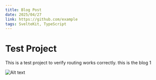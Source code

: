 ```yaml
---
title: Blog Post
date: 2025/04/27
link: https://github.com/example
tags: SvelteKit, TypeScript
---
```


# Test Project

This is a test project to verify routing works correctly.
this is the blog 1

![Alt text](@blogImages/blog-post.png)